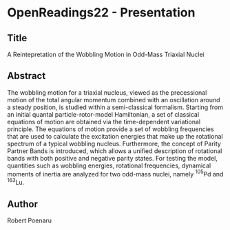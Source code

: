 # OpenReadings22 - Presentation

## Title

A Reintepretation of the Wobbling Motion in Odd-Mass Triaxial Nuclei

## Abstract

The wobbling motion for a triaxial nucleus, viewed as the precessional motion of the total angular momentum combined with an oscillation around a steady position, is studied within a semi-classical formalism. Starting from an initial quantal particle-rotor-model Hamiltonian, a set of classical equations of motion are obtained via the time-dependent variational principle. The equations of motion provide a set of wobbling frequencies that are used to calculate the excitation energies that make up the rotational spectrum of a typical wobbling nucleus. Furthermore, the concept of Parity Partner Bands is introduced, which allows a unified description of rotational bands with both positive and negative parity states. For testing the model, quantities such as wobbling energies, rotational frequencies, dynamical moments of inertia are analyzed for two odd-mass nuclei, namely $^{105}$Pd and $^{163}$Lu.

## Author

Robert Poenaru
